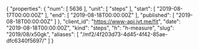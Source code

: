 {
  "properties": {
    "num": [
      5636
    ],
    "unit": [
      "steps"
    ],
    "start": [
      "2019-08-17T00:00:00Z"
    ],
    "end": [
      "2019-08-18T00:00:00Z"
    ],
    "published": [
      "2019-08-18T00:00:00Z"
    ]
  },
  "client_id": "https://www-api.jvt.me/fit",
  "date": "2019-08-18T00:00:00Z",
  "kind": "steps",
  "h": "h-measure",
  "slug": "2019/08/x50gk",
  "aliases": [
    "/mf2/4f203d73-4d45-4f42-85ae-dfc6340f5697/"
  ]
}
